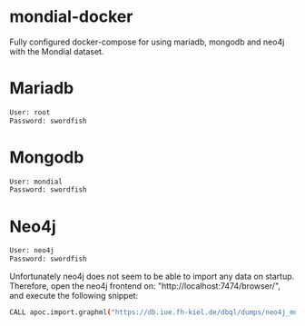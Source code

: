 # mondial-docker
Fully configured docker-compose for using mariadb, mongodb and neo4j with the Mondial dataset.

# Mariadb
```bash
User: root
Password: swordfish
```
# Mongodb
```bash
User: mondial
Password: swordfish
```
# Neo4j
```bash
User: neo4j
Password: swordfish
```
Unfortunately neo4j does not seem to be able to import any data on startup.
Therefore, open the neo4j frontend on: "http://localhost:7474/browser/",
and execute the following snippet:

```bash
CALL apoc.import.graphml("https://db.iue.fh-kiel.de/dbql/dumps/neo4j_mondial.graphml", {})
```
